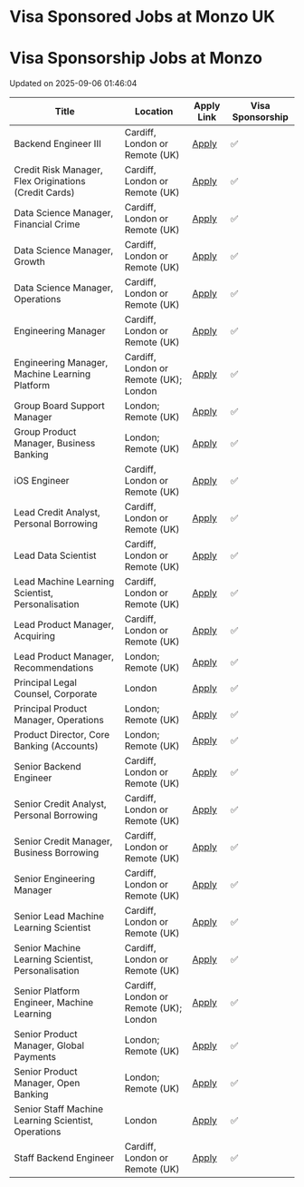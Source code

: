 # Visa Sponsored Jobs at Monzo UK



<!-- START OF JOB LISTINGS -->
# Visa Sponsorship Jobs at Monzo
Updated on 2025-09-06 01:46:04

| Title | Location | Apply Link | Visa Sponsorship |
|-------|----------|------------|------------------|
| Backend Engineer III  | Cardiff, London or Remote (UK) | [Apply](https://job-boards.greenhouse.io/monzo/jobs/6635595) | ✅ |
| Credit Risk Manager, Flex Originations (Credit Cards) | Cardiff, London or Remote (UK) | [Apply](https://job-boards.greenhouse.io/monzo/jobs/6939370) | ✅ |
| Data Science Manager,  Financial Crime  | Cardiff, London or Remote (UK) | [Apply](https://job-boards.greenhouse.io/monzo/jobs/5758065) | ✅ |
| Data Science Manager, Growth | Cardiff, London or Remote (UK) | [Apply](https://job-boards.greenhouse.io/monzo/jobs/7228903) | ✅ |
| Data Science Manager, Operations | Cardiff, London or Remote (UK) | [Apply](https://job-boards.greenhouse.io/monzo/jobs/7194922) | ✅ |
| Engineering Manager | Cardiff, London or Remote (UK) | [Apply](https://job-boards.greenhouse.io/monzo/jobs/5018066) | ✅ |
| Engineering Manager, Machine Learning Platform | Cardiff, London or Remote (UK); London | [Apply](https://job-boards.greenhouse.io/monzo/jobs/7144567) | ✅ |
| Group Board Support Manager | London; Remote (UK) | [Apply](https://job-boards.greenhouse.io/monzo/jobs/6886769) | ✅ |
| Group Product Manager, Business Banking | London; Remote (UK) | [Apply](https://job-boards.greenhouse.io/monzo/jobs/6428865) | ✅ |
| iOS Engineer | Cardiff, London or Remote (UK) | [Apply](https://job-boards.greenhouse.io/monzo/jobs/7115361) | ✅ |
| Lead Credit Analyst, Personal Borrowing  | Cardiff, London or Remote (UK) | [Apply](https://job-boards.greenhouse.io/monzo/jobs/6771228) | ✅ |
| Lead Data Scientist | Cardiff, London or Remote (UK) | [Apply](https://job-boards.greenhouse.io/monzo/jobs/6369658) | ✅ |
| Lead Machine Learning Scientist, Personalisation | Cardiff, London or Remote (UK) | [Apply](https://job-boards.greenhouse.io/monzo/jobs/6704489) | ✅ |
| Lead Product Manager, Acquiring | Cardiff, London or Remote (UK) | [Apply](https://job-boards.greenhouse.io/monzo/jobs/7030801) | ✅ |
| Lead Product Manager, Recommendations | London; Remote (UK) | [Apply](https://job-boards.greenhouse.io/monzo/jobs/6451450) | ✅ |
| Principal Legal Counsel, Corporate | London | [Apply](https://job-boards.greenhouse.io/monzo/jobs/7105400) | ✅ |
| Principal Product Manager, Operations | London; Remote (UK) | [Apply](https://job-boards.greenhouse.io/monzo/jobs/5851147) | ✅ |
| Product Director, Core Banking (Accounts) | London; Remote (UK) | [Apply](https://job-boards.greenhouse.io/monzo/jobs/7029159) | ✅ |
| Senior Backend Engineer | Cardiff, London or Remote (UK) | [Apply](https://job-boards.greenhouse.io/monzo/jobs/6635837) | ✅ |
| Senior Credit Analyst, Personal Borrowing | Cardiff, London or Remote (UK) | [Apply](https://job-boards.greenhouse.io/monzo/jobs/6758614) | ✅ |
| Senior Credit Manager, Business Borrowing | Cardiff, London or Remote (UK) | [Apply](https://job-boards.greenhouse.io/monzo/jobs/6904498) | ✅ |
| Senior Engineering Manager | Cardiff, London or Remote (UK) | [Apply](https://job-boards.greenhouse.io/monzo/jobs/6394676) | ✅ |
| Senior Lead Machine Learning Scientist | Cardiff, London or Remote (UK) | [Apply](https://job-boards.greenhouse.io/monzo/jobs/6238153) | ✅ |
| Senior Machine Learning Scientist, Personalisation | Cardiff, London or Remote (UK) | [Apply](https://job-boards.greenhouse.io/monzo/jobs/7214875) | ✅ |
| Senior Platform Engineer, Machine Learning | Cardiff, London or Remote (UK); London | [Apply](https://job-boards.greenhouse.io/monzo/jobs/7118972) | ✅ |
| Senior Product Manager, Global Payments | London; Remote (UK) | [Apply](https://job-boards.greenhouse.io/monzo/jobs/6767221) | ✅ |
| Senior Product Manager, Open Banking | London; Remote (UK) | [Apply](https://job-boards.greenhouse.io/monzo/jobs/6646535) | ✅ |
| Senior Staff Machine Learning Scientist, Operations | London | [Apply](https://job-boards.greenhouse.io/monzo/jobs/6883842) | ✅ |
| Staff Backend Engineer  | Cardiff, London or Remote (UK) | [Apply](https://job-boards.greenhouse.io/monzo/jobs/6636147) | ✅ |
<!-- END OF JOB LISTINGS -->
